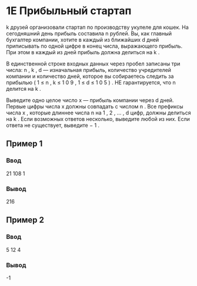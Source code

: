 # 1E Прибыльный стартап

k
 друзей организовали стартап по производству укулеле для кошек. На сегодняшний день прибыль составила 
n
 рублей. Вы, как главный бухгалтер компании, хотите в каждый из ближайших 
d
 дней приписывать по одной цифре в конец числа, выражающего прибыль. При этом в каждый из дней прибыль должна делиться на 
k
.

В единственной строке входных данных через пробел записаны три числа: 
n
,
k
,
d
 — изначальная прибыль, количество учредителей компании и количество дней, которое вы собираетесь следить за прибылью 
(
1
≤
n
,
k
≤
1
0
9
,
1
≤
d
≤
1
0
5
)
. НЕ гарантируется, что 
n
 делится на 
k
.

Выведите одно целое число 
x
 — прибыль компании через 
d
 дней. Первые цифры числа 
x
 должны совпадать с числом 
n
. Все префиксы числа 
x
, которые длиннее числа 
n
 на 
1
,
2
,
…
,
d
 цифр, должны делиться на 
k
. Если возможных ответов несколько, выведите любой из них. Если ответа не существует, выведите 
−
1
.

## Пример 1

### Ввод

21 108 1

### Вывод

216

## Пример 2

### Ввод

5 12 4

### Вывод

-1
